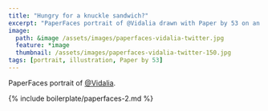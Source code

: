 ```yaml
---
title: "Hungry for a knuckle sandwich?"
excerpt: "PaperFaces portrait of @Vidalia drawn with Paper by 53 on an iPad."
image: 
  path: &image /assets/images/paperfaces-vidalia-twitter.jpg 
  feature: *image
  thumbnail: /assets/images/paperfaces-vidalia-twitter-150.jpg
tags: [portrait, illustration, Paper by 53]
---
```


PaperFaces portrait of [@Vidalia](https://twitter.com/Vidalia).

{% include boilerplate/paperfaces-2.md %}
